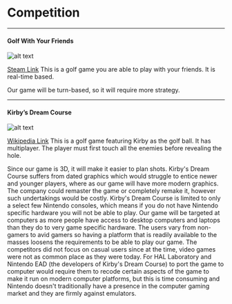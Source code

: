 # Competition

---

#### Golf With Your Friends
![alt text][friends]

[Steam Link](http://store.steampowered.com/app/431240/Golf_With_Your_Friends/)
This is a golf game you are able to play with your friends. It is real-time based.

Our game will be turn-based, so it will require more strategy.

---

#### Kirby’s Dream Course
![alt text][kirby]

[Wikipedia Link](https://en.wikipedia.org/wiki/Kirby%27s_Dream_Course)
This is a golf game featuring Kirby as the golf ball. It has multiplayer. The player must first touch all the enemies before revealing the hole.
 
Since our game is 3D, it will make it easier to plan shots. Kirby's Dream Course suffers from dated graphics which would struggle to entice newer and younger players, where as our game will have more modern graphics. The company could remaster the game or completely remake it, however such undertakings would be costly. Kirby's Dream Course is limited to only a select few Nintendo consoles, which means if you do not have Nintendo specific hardware you will not be able to play. Our game will be targeted at computers as more people have access to desktop computers and laptops than they do to very game specific hardware. The users vary from non-gamers to avid gamers so having a platform that is readily available to the masses loosens the requirements to be able to play our game. The competitors did not focus on casual users since at the time, video games were not as common place as they were today. For HAL Laboratory and Nintendo EAD (the developers of Kirby's Dream Course) to port the game to computer would require them to recode certain aspects of the game to make it run on modern computer platforms, but this is time consuming and Nintendo doesn't traditionally have a presence in the computer gaming market and they are firmly against emulators.




[friends]: http://cdn.akamai.steamstatic.com/steam/apps/431240/header.jpg?t=1496196133 "Golf With Your Friends Title"
[kirby]: https://upload.wikimedia.org/wikipedia/en/d/d8/Kirbydreamcourse.jpg "Kirby's Dream Course Cover"
